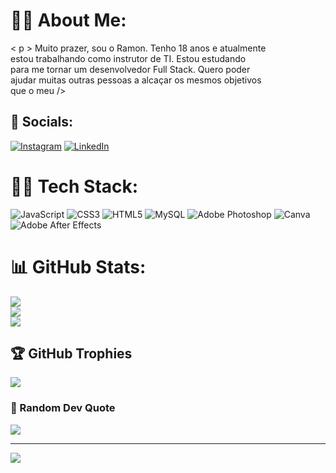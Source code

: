 # 👨‍💼 About Me:
< p > Muito prazer, sou o Ramon. Tenho 18 anos e atualmente <br>estou trabalhando como instrutor de TI. Estou estudando <br>para me tornar um desenvolvedor Full Stack. Quero poder<br>ajudar muitas outras pessoas a alcaçar os mesmos objetivos <br>que o meu />


## 📲 Socials:
[![Instagram](https://img.shields.io/badge/Instagram-%23E4405F.svg?logo=Instagram&logoColor=white)](https://www.instagram.com/ramonjorge_correa/) [![LinkedIn](https://img.shields.io/badge/LinkedIn-%230077B5.svg?logo=linkedin&logoColor=white)](https://www.linkedin.com/in/ramon-jorge-332bb5281/) 

# 👨‍💻 Tech Stack:
![JavaScript](https://img.shields.io/badge/javascript-%23323330.svg?style=flat&logo=javascript&logoColor=%23F7DF1E) ![CSS3](https://img.shields.io/badge/css3-%231572B6.svg?style=flat&logo=css3&logoColor=white) ![HTML5](https://img.shields.io/badge/html5-%23E34F26.svg?style=flat&logo=html5&logoColor=white) ![MySQL](https://img.shields.io/badge/mysql-%2300f.svg?style=flat&logo=mysql&logoColor=white) ![Adobe Photoshop](https://img.shields.io/badge/adobephotoshop-%2331A8FF.svg?style=flat&logo=adobephotoshop&logoColor=white) ![Canva](https://img.shields.io/badge/Canva-%2300C4CC.svg?style=flat&logo=Canva&logoColor=white) ![Adobe After Effects](https://img.shields.io/badge/Adobe%20After%20Effects-9999FF.svg?style=flat&logo=Adobe%20After%20Effects&logoColor=white)
# 📊 GitHub Stats:
![](https://github-readme-stats.vercel.app/api?username=Rmjsc-23&theme=radical&hide_border=false&include_all_commits=false&count_private=false)<br/>
![](https://github-readme-streak-stats.herokuapp.com/?user=Rmjsc-23&theme=radical&hide_border=false)<br/>
![](https://github-readme-stats.vercel.app/api/top-langs/?username=Rmjsc-23&theme=radical&hide_border=false&include_all_commits=false&count_private=false&layout=compact)

## 🏆 GitHub Trophies
![](https://github-profile-trophy.vercel.app/?username=Rmjsc-23&theme=radical&no-frame=true&no-bg=false&margin-w=4)

### 🧠 Random Dev Quote
![](https://quotes-github-readme.vercel.app/api?type=vetical&theme=radical)

---
[![](https://visitcount.itsvg.in/api?id=Rmjsc-23&icon=0&color=0)](https://visitcount.itsvg.in)

<!-- Proudly created with GPRM ( https://gprm.itsvg.in ) -->
